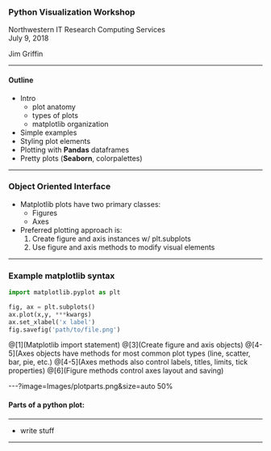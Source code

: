 ### Python Visualization Workshop


Northwestern IT Research Computing Services  
July 9, 2018  

Jim Griffin

---
#### Outline

* Intro  
  * plot anatomy
  * types of plots
  * matplotlib organization  
* Simple examples  
* Styling plot elements  
* Plotting with **Pandas** dataframes  
* Pretty plots (**Seaborn**, colorpalettes)  

---
### Object Oriented Interface

* Matplotlib plots have two primary classes:  
  * Figures  
  * Axes  
* Preferred plotting approach is:
  1. Create figure and axis instances w/ plt.subplots
  2. Use figure and axis methods to modify visual elements

---

### Example matplotlib syntax
```python
import matplotlib.pyplot as plt

fig, ax = plt.subplots()
ax.plot(x,y, ***kwargs)
ax.set_xlabel('x label')
fig.savefig('path/to/file.png')
```
@[1](Matplotlib import statement)
@[3](Create figure and axis objects)
@[4-5](Axes objects have methods for most common plot types (line, scatter, bar, pie, etc.)
@[4-5](Axes methods also control labels, titles, limits, tick properties)
@[6](Figure methods control axes layout and saving)



---?image=Images/plotparts.png&size=auto 50%
#### Parts of a python plot:

---
* write stuff


---


```

```
